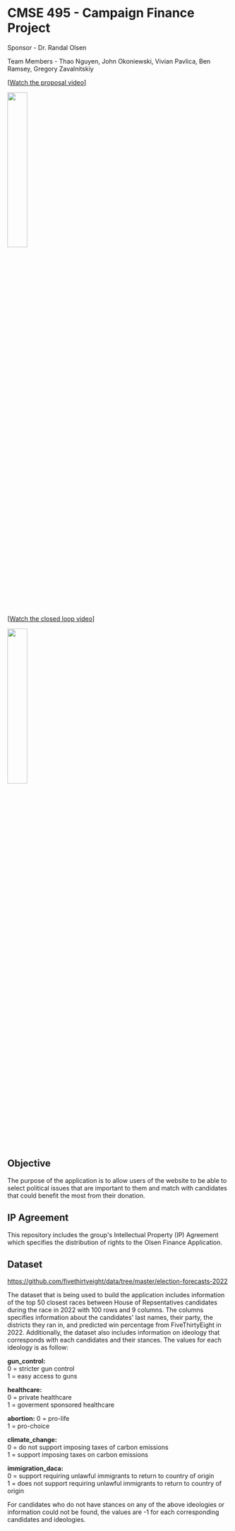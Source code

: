 # CMSE 495 - Campaign Finance Project

Sponsor - Dr. Randal Olsen

Team Members - Thao Nguyen, John Okoniewski, Vivian Pavlica, Ben Ramsey, Gregory Zavalnitskiy

[[Watch the proposal video](https://youtu.be/0gkptmWfgPM)]


<img src="https://img.youtube.com/vi/0gkptmWfgPM/maxresdefault.jpg" width="30%">


[[Watch the closed loop video](https://youtu.be/0gkptmWfgPM)]


<img src="https://www.youtube.com/watch?v=9-F37dZz9DY" width="30%">



## Objective
The purpose of the application is to allow users of the website to be able to select political issues that are important to them and match with candidates that could benefit the most from their donation.

## IP Agreement
This repository includes the group's Intellectual Property (IP) Agreement which specifies the distribution of rights to the Olsen Finance Application. 

## Dataset
https://github.com/fivethirtyeight/data/tree/master/election-forecasts-2022

The dataset that is being used to build the application includes information of the top 50 closest races between House of Repsentatives candidates during the race in 2022 with 100 rows and 9 columns. The columns specifies information about the candidates' last names, their party, the districts they ran in, and predicted win percentage from FiveThirtyEight in 2022. Additionally, the dataset also includes information on ideology that corresponds with each candidates and their stances. The values for each ideology is as follow:

**gun_control:** <br />
 0 = stricter gun control <br />
 1 = easy access to guns <br />

**healthcare:** <br /> 
  0 = private healthcare <br />
  1 = goverment sponsored healthcare <br />

**abortion:**
  0 = pro-life <br /> 
  1 = pro-choice <br />

**climate_change:** <br />
  0 = do not support imposing taxes of carbon emissions <br />
  1 = support imposing taxes on carbon emissions <br />

**immigration_daca:** <br />
  0 = support requiring unlawful immigrants to return to country of origin <br />
  1 = does not support requiring unlawful immigrants to return to country of origin <br />

For candidates who do not have stances on any of the above ideologies or information could not be found, the values are -1 for each corresponding candidates and ideologies.
